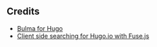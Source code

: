 ## Credits
- [Bulma for Hugo](https://themes.gohugo.io/bulma/) 
- [Client side searching for Hugo.io with Fuse.js](https://gist.github.com/eddiewebb/735feb48f50f0ddd65ae5606a1cb41ae#layoutspagesearchhtml)
